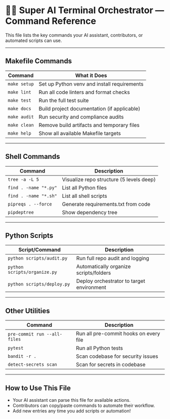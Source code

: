 # 🦸‍♂️ Super AI Terminal Orchestrator — Command Reference

This file lists the key commands your AI assistant, contributors, or automated scripts can use.

---

## **Makefile Commands**

| Command          | What it Does                                         |
|------------------|------------------------------------------------------|
| `make setup`     | Set up Python venv and install requirements          |
| `make lint`      | Run all code linters and format checks               |
| `make test`      | Run the full test suite                              |
| `make docs`      | Build project documentation (if applicable)          |
| `make audit`     | Run security and compliance audits                   |
| `make clean`     | Remove build artifacts and temporary files           |
| `make help`      | Show all available Makefile targets                  |

---

## **Shell Commands**

| Command                           | Description                              |
|------------------------------------|------------------------------------------|
| `tree -a -L 5`                     | Visualize repo structure (5 levels deep) |
| `find . -name "*.py"`              | List all Python files                    |
| `find . -name "*.sh"`              | List all shell scripts                   |
| `pipreqs . --force`                | Generate requirements.txt from code      |
| `pipdeptree`                       | Show dependency tree                     |

---

## **Python Scripts**

| Script/Command                  | Description                               |
|---------------------------------|-------------------------------------------|
| `python scripts/audit.py`       | Run full repo audit and logging           |
| `python scripts/organize.py`    | Automatically organize scripts/folders    |
| `python scripts/deploy.py`      | Deploy orchestrator to target environment |

---

## **Other Utilities**

| Command                  | Description                               |
|--------------------------|-------------------------------------------|
| `pre-commit run --all-files` | Run all pre-commit hooks on every file      |
| `pytest`                 | Run all Python tests                       |
| `bandit -r .`            | Scan codebase for security issues          |
| `detect-secrets scan`    | Scan for secrets in codebase               |

---

## **How to Use This File**

- Your AI assistant can parse this file for available actions.
- Contributors can copy/paste commands to automate their workflow.
- Add new entries any time you add scripts or automation!
